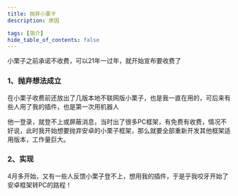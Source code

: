 ```yaml
---
title: 抛弃小栗子
description: 原因

tags: [简介]
hide_table_of_contents: false
---
```


小栗子之前承诺不收费，可以21年一过年，就开始宣布要收费了

<!--truncate-->
### 1、抛弃想法成立
在小栗子收费前还放出了几版本地不联网版小栗子，也是我一直在用的，可后来有些人用了我的插件，也是第一次用机器人

他一登录，就登不上或屏蔽消息，当时出了很多PC框架，有免费有收费，情况不好说，此时我开始想要抛弃安卓的小栗子框架，那么就要全部重新开发其他框架适用版本，工作量巨大。

### 2、实现
4月多开始，又有一些人反馈小栗子登不上，想用我的插件，于是乎我咬牙开始了安卓框架转PC的路程！